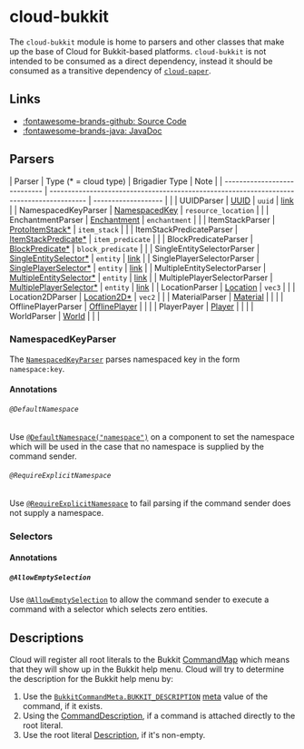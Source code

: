 # cloud-bukkit

The `cloud-bukkit` module is home to parsers and other classes that make up the base of Cloud for Bukkit-based platforms.
`cloud-bukkit` is not intended to be consumed as a direct dependency, instead it should be consumed as
a transitive dependency of [`cloud-paper`](paper.md).

## Links

<div class="grid cards" markdown>

- [:fontawesome-brands-github: Source Code](https://github.com/Incendo/cloud-minecraft/tree/master/cloud-bukkit)
- [:fontawesome-brands-java: JavaDoc](https://javadoc.io/doc/org.incendo/cloud-bukkit)

</div>

## Parsers

| Parser | Type (\* = cloud type) | Brigadier Type | Note |
| ---------------------------- | ---------------------------------------------------------------------------------------- | ------------------- | |
| UUIDParser | [UUID](https://docs.oracle.com/en/java/javase/21/docs/api/java.base/java/util/UUID.html) | `uuid` | [link](#namespacedkeyparser) |
| NamespacedKeyParser | [NamespacedKey](https://jd.papermc.io/paper/1.20/org/bukkit/NamespacedKey.html) | `resource_location` | |
| EnchantmentParser | [Enchantment](https://jd.papermc.io/paper/1.20/org/bukkit/enchantments/Enchantment.html) | `enchantment` | |
| ItemStackParser | [ProtoItemStack\*](https://javadoc.io/doc/org.incendo/cloud-bukkit/latest/org/incendo/cloud/bukkit/data/ProtoItemStack.html) | `item_stack` | |
| ItemStackPredicateParser | [ItemStackPredicate\*](https://javadoc.io/doc/org.incendo/cloud-bukkit/latest/org/incendo/cloud/bukkit/data/ItemStackPredicate.html) | `item_predicate` | |
| BlockPredicateParser | [BlockPredicate\*](https://javadoc.io/doc/org.incendo/cloud-bukkit/latest/org/incendo/cloud/bukkit/data/BlockPredicate.html) | `block_predicate` | |
| SingleEntitySelectorParser | [SingleEntitySelector\*](https://javadoc.io/doc/org.incendo/cloud-bukkit/latest/org/incendo/cloud/bukkit/data/SingleEntitySelector.html) | `entity` | [link](#selectors) |
| SinglePlayerSelectorParser | [SinglePlayerSelector\*](https://javadoc.io/doc/org.incendo/cloud-bukkit/latest/org/incendo/cloud/bukkit/data/SinglePlayerSelector.html) | `entity` | [link](#selectors) |
| MultipleEntitySelectorParser | [MultipleEntitySelector\*](https://javadoc.io/doc/org.incendo/cloud-bukkit/latest/org/incendo/cloud/bukkit/data/MultipleEntitySelector.html) | `entity` | [link](#selectors) |
| MultiplePlayerSelectorParser | [MultiplePlayerSelector\*](https://javadoc.io/doc/org.incendo/cloud-bukkit/latest/org/incendo/cloud/bukkit/data/MultiplePlayerSelector.html) | `entity` | [link](#selectors) |
| LocationParser | [Location](https://jd.papermc.io/paper/1.20/org/bukkit/Location.html) | `vec3` | |
| Location2DParser | [Location2D\*](https://javadoc.io/doc/org.incendo/cloud-bukkit/latest/org/incendo/cloud/bukkit/parser/location/Location2D.html) | `vec2` | |
| MaterialParser | [Material](https://jd.papermc.io/paper/1.20/org/bukkit/Material.html) | | |
| OfflinePlayerParser | [OfflinePlayer](https://jd.papermc.io/paper/1.20/org/bukkit/OfflinePlayer.html) | | |
| PlayerPayer | [Player](https://jd.papermc.io/paper/1.20/org/bukkit/entity/Player.html) | | |
| WorldParser | [World](https://jd.papermc.io/paper/1.20/org/bukkit/World.html) | | |

### NamespacedKeyParser

The
[`NamespacedKeyParser`](https://javadoc.io/doc/org.incendo/cloud-bukkit/latest/org/incendo/cloud/bukkit/parser/NamespacedKeyParser.html)
parses namespaced key in the form `namespace:key`.

#### Annotations

###### `@DefaultNamespace`

Use
[`@DefaultNamespace("namespace")`](https://javadoc.io/doc/org.incendo/cloud-bukkit/latest/org/incendo/cloud/bukkit/annotation/specifier/DefaultNamespace.html)
on a component to set the namespace which will be used in the case that no
namespace is supplied by the command sender.

###### `@RequireExplicitNamespace`

Use
[`@RequireExplicitNamespace`](https://javadoc.io/doc/org.incendo/cloud-bukkit/latest/org/incendo/cloud/bukkit/annotation/specifier/RequireExplicitNamespace.html)
to fail parsing if the command sender does not supply a namespace.

### Selectors

#### Annotations

##### `@AllowEmptySelection`

Use
[`@AllowEmptySelection`](https://javadoc.io/doc/org.incendo/cloud-bukkit/latest/org/incendo/cloud/bukkit/annotation/specifier/AllowEmptySelection.html)
to allow the command sender to execute a command with a selector which selects zero entities.

## Descriptions

Cloud will register all root literals to the Bukkit [CommandMap](https://jd.papermc.io/paper/1.20/org/bukkit/command/CommandMap.html)
which means that they will show up in the Bukkit help menu.
Cloud will try to determine the description for the Bukkit help menu by:

1. Use the [`BukkitCommandMeta.BUKKIT_DESCRIPTION`](https://javadoc.io/doc/org.incendo/cloud-bukkit/latest/org/incendo/cloud/bukkit/BukkitCommandMeta.html) [meta](../core/index.md#command-meta) value of the command, if it exists.
2. Using the [CommandDescription](../core/index.md#command-descriptions), if a command is attached directly to the root literal.
3. Use the root literal [Description](../core/index.md#component-descriptions), if it's non-empty.
